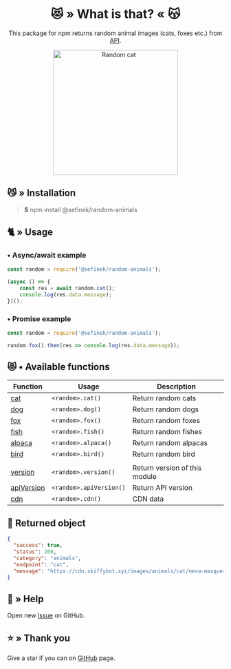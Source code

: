 <div align="center">
    <h1>😻 » What is that? « 😽</h1>
    <p>This package for npm returns random animal images (cats, foxes etc.) from <a href="https://api.skiffybot.xyz" target="_blank">API</a>.</p>
    <img src="https://cdn.skiffybot.xyz/images/animals/cat/neva-masquerade-cats-1375033-min.jpg" alt="Random cat" height="290px">
</div>

## 😼 » Installation
> **$** npm install @sefinek/random-animals

## 🐈 » Usage
### • Async/await example
```js
const random = require('@sefinek/random-animals');

(async () => {
    const res = await random.cat();
    console.log(res.data.message);
})();
```

### • Promise example
```js
const random = require('@sefinek/random-animals');

random.fox().then(res => console.log(res.data.message));
```

## 😻 • Available functions
| Function                                                                                                          | Usage                   | Description                   |
|-------------------------------------------------------------------------------------------------------------------|-------------------------|-------------------------------|
| [cat](https://github.com/sefinek24/random-emoji/blob/ab58b364710a4c7106721808e81ccdc7590c4965/test.js#L3)         | `<random>.cat()`        | Return random cats            |
| [dog](https://github.com/sefinek24/random-emoji/blob/ab58b364710a4c7106721808e81ccdc7590c4965/test.js#L6)         | `<random>.dog()`        | Return random dogs            |
| [fox](https://github.com/sefinek24/random-emoji/blob/ab58b364710a4c7106721808e81ccdc7590c4965/test.js#L10)        | `<random>.fox()`        | Return random foxes           |
| [fish](https://github.com/sefinek24/random-emoji/blob/ab58b364710a4c7106721808e81ccdc7590c4965/test.js#L14)       | `<random>.fish()`       | Return random fishes          |
| [alpaca](https://github.com/sefinek24/random-emoji/blob/ab58b364710a4c7106721808e81ccdc7590c4965/test.js#L18)     | `<random>.alpaca()`     | Return random alpacas         |
| [bird](https://github.com/sefinek24/random-emoji/blob/ab58b364710a4c7106721808e81ccdc7590c4965/test.js#L22)       | `<random>.bird()`       | Return random bird            |
|                                                                                                                   |                         |                               |
| [version](https://github.com/sefinek24/random-emoji/blob/ab58b364710a4c7106721808e81ccdc7590c4965/test.js#L22)    | `<random>.version()`    | Return version of this module |
| [apiVersion](https://github.com/sefinek24/random-emoji/blob/ab58b364710a4c7106721808e81ccdc7590c4965/test.js#L22) | `<random>.apiVersion()` | Return API version            |
| [cdn](https://github.com/sefinek24/random-emoji/blob/ab58b364710a4c7106721808e81ccdc7590c4965/test.js#L22)        | `<random>.cdn()`        | CDN data                      |


## 📃 Returned object
```json
{
  "success": true,
  "status": 200,
  "category": "animals",
  "endpoint": "cat",
  "message": "https://cdn.skiffybot.xyz/images/animals/cat/neva-masquerade-cats-1375033-min.jpg"
}
```

## 🤝 » Help
Open new [Issue](https://github.com/sefinek24/random-animals/issues/new) on GitHub.

## ⭐ » Thank you
Give a star if you can on [GitHub](https://github.com/sefinek24/random-animals) page.